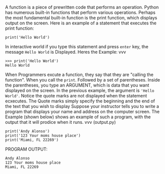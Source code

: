 A function is a piece of prewritten code that performs an operation. 
Python has numerous built-in functions that perform various operations. 
Perhaps the most fundamental built-in function is the print function, which displays output on the screen. 
Here is an example of a statement that executes the print function:
```
print('Hello World')
```
In interactive world if you type this statement and press ```enter``` key, the message ```Hello World``` is Displayed.
Heres the Example: vvv
```
>>> print('Hello World')
Hello World
```
When Programmers excute a function, they say that they are "calling the function".
When you call the ```print```. Followed by a set of parentheses. Inside the parentheses, you type an ARGUMENT, 
which is data that you want displayed on the screen. 
In the previous example, the argument is ``` 'Hello World' ```. Notice the quote marks are not displayed when the statement ecxecutes. 
The Quote marks simply specify the beginning and the end of the text that you wish to display
Suppose your instructor tells you to write a program that displays your name and address on the computer screen. The Example (shown below) shows an example of such a program, with the output that it will prodice when it runs.
vvv
(output.py)
```
print('Andy Alonso')
print('123 Your moms house place')
print('Miami, FL 22269')
```
PROGRAM OUTPUT:
```
Andy Alonso
123 Your moms house place
Miami, FL 22269
```
